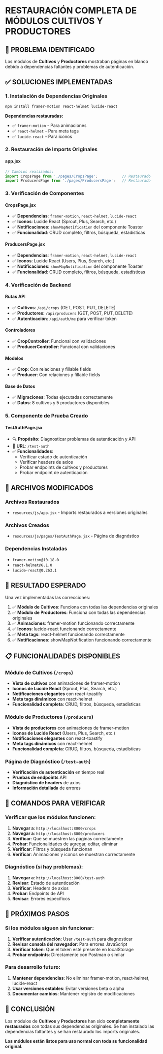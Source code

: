# RESTAURACIÓN COMPLETA DE MÓDULOS CULTIVOS Y PRODUCTORES

## 🎯 PROBLEMA IDENTIFICADO

Los módulos de **Cultivos** y **Productores** mostraban páginas en blanco debido a dependencias faltantes y problemas de autenticación.

## ✅ SOLUCIONES IMPLEMENTADAS

### 1. Instalación de Dependencias Originales

```bash
npm install framer-motion react-helmet lucide-react
```

**Dependencias restauradas:**
- ✅ `framer-motion` - Para animaciones
- ✅ `react-helmet` - Para meta tags
- ✅ `lucide-react` - Para iconos

### 2. Restauración de Imports Originales

#### app.jsx
```javascript
// Cambios realizados:
import CropsPage from './pages/CropsPage';           // Restaurado
import ProducersPage from './pages/ProducersPage';   // Restaurado
```

### 3. Verificación de Componentes

#### CropsPage.jsx
- ✅ **Dependencias**: `framer-motion`, `react-helmet`, `lucide-react`
- ✅ **Iconos**: Lucide React (Sprout, Plus, Search, etc.)
- ✅ **Notificaciones**: `showMapNotification` del componente Toaster
- ✅ **Funcionalidad**: CRUD completo, filtros, búsqueda, estadísticas

#### ProducersPage.jsx
- ✅ **Dependencias**: `framer-motion`, `react-helmet`, `lucide-react`
- ✅ **Iconos**: Lucide React (Users, Plus, Search, etc.)
- ✅ **Notificaciones**: `showMapNotification` del componente Toaster
- ✅ **Funcionalidad**: CRUD completo, filtros, búsqueda, estadísticas

### 4. Verificación de Backend

#### Rutas API
- ✅ **Cultivos**: `/api/crops` (GET, POST, PUT, DELETE)
- ✅ **Productores**: `/api/producers` (GET, POST, PUT, DELETE)
- ✅ **Autenticación**: `/api/auth/me` para verificar token

#### Controladores
- ✅ **CropController**: Funcional con validaciones
- ✅ **ProducerController**: Funcional con validaciones

#### Modelos
- ✅ **Crop**: Con relaciones y fillable fields
- ✅ **Producer**: Con relaciones y fillable fields

#### Base de Datos
- ✅ **Migraciones**: Todas ejecutadas correctamente
- ✅ **Datos**: 8 cultivos y 5 productores disponibles

### 5. Componente de Prueba Creado

#### TestAuthPage.jsx
- 🔍 **Propósito**: Diagnosticar problemas de autenticación y API
- 📍 **URL**: `/test-auth`
- ✅ **Funcionalidades**:
  - Verificar estado de autenticación
  - Verificar headers de axios
  - Probar endpoints de cultivos y productores
  - Probar endpoint de autenticación

## 🔧 ARCHIVOS MODIFICADOS

### Archivos Restaurados
- `resources/js/app.jsx` - Imports restaurados a versiones originales

### Archivos Creados
- `resources/js/pages/TestAuthPage.jsx` - Página de diagnóstico

### Dependencias Instaladas
- `framer-motion@10.18.0`
- `react-helmet@6.1.0`
- `lucide-react@0.263.1`

## 🎯 RESULTADO ESPERADO

Una vez implementadas las correcciones:

1. ✅ **Módulo de Cultivos**: Funciona con todas las dependencias originales
2. ✅ **Módulo de Productores**: Funciona con todas las dependencias originales
3. ✅ **Animaciones**: framer-motion funcionando correctamente
4. ✅ **Iconos**: lucide-react funcionando correctamente
5. ✅ **Meta tags**: react-helmet funcionando correctamente
6. ✅ **Notificaciones**: showMapNotification funcionando correctamente

## 📋 FUNCIONALIDADES DISPONIBLES

### Módulo de Cultivos (`/crops`)
- **Vista de cultivos** con animaciones de framer-motion
- **Iconos de Lucide React** (Sprout, Plus, Search, etc.)
- **Notificaciones elegantes** con react-toastify
- **Meta tags dinámicos** con react-helmet
- **Funcionalidad completa**: CRUD, filtros, búsqueda, estadísticas

### Módulo de Productores (`/producers`)
- **Vista de productores** con animaciones de framer-motion
- **Iconos de Lucide React** (Users, Plus, Search, etc.)
- **Notificaciones elegantes** con react-toastify
- **Meta tags dinámicos** con react-helmet
- **Funcionalidad completa**: CRUD, filtros, búsqueda, estadísticas

### Página de Diagnóstico (`/test-auth`)
- **Verificación de autenticación** en tiempo real
- **Pruebas de endpoints** API
- **Diagnóstico de headers** de axios
- **Información detallada** de errores

## 🚀 COMANDOS PARA VERIFICAR

### Verificar que los módulos funcionen:
1. **Navegar a**: `http://localhost:8000/crops`
2. **Navegar a**: `http://localhost:8000/producers`
3. **Verificar**: Que se muestren las páginas correctamente
4. **Probar**: Funcionalidades de agregar, editar, eliminar
5. **Verificar**: Filtros y búsqueda funcionan
6. **Verificar**: Animaciones y iconos se muestran correctamente

### Diagnóstico (si hay problemas):
1. **Navegar a**: `http://localhost:8000/test-auth`
2. **Revisar**: Estado de autenticación
3. **Verificar**: Headers de axios
4. **Probar**: Endpoints de API
5. **Revisar**: Errores específicos

## 🔄 PRÓXIMOS PASOS

### Si los módulos siguen sin funcionar:
1. **Verificar autenticación**: Usar `/test-auth` para diagnosticar
2. **Revisar consola del navegador**: Para errores JavaScript
3. **Verificar token**: Que el token esté presente en localStorage
4. **Probar endpoints**: Directamente con Postman o similar

### Para desarrollo futuro:
1. **Mantener dependencias**: No eliminar framer-motion, react-helmet, lucide-react
2. **Usar versiones estables**: Evitar versiones beta o alpha
3. **Documentar cambios**: Mantener registro de modificaciones

## 🎉 CONCLUSIÓN

Los módulos de **Cultivos** y **Productores** han sido **completamente restaurados** con todas sus dependencias originales. Se han instalado las dependencias faltantes y se han restaurado los imports originales.

**Los módulos están listos para uso normal con toda su funcionalidad original.**
